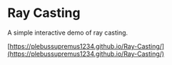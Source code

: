 # Ray Casting

A simple interactive demo of ray casting. 

[https://plebussupremus1234.github.io/Ray-Casting/](https://plebussupremus1234.github.io/Ray-Casting/)